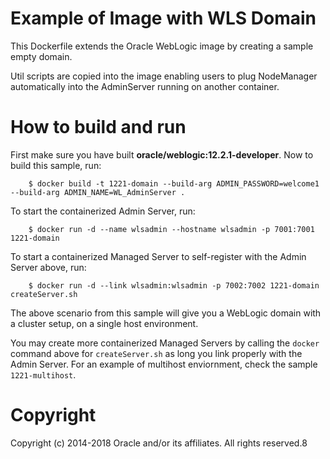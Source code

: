 Example of Image with WLS Domain
================================
This Dockerfile extends the Oracle WebLogic image by creating a sample empty domain.

Util scripts are copied into the image enabling users to plug NodeManager automatically into the AdminServer running on another container.

# How to build and run
First make sure you have built **oracle/weblogic:12.2.1-developer**. Now to build this sample, run:

        $ docker build -t 1221-domain --build-arg ADMIN_PASSWORD=welcome1 --build-arg ADMIN_NAME=WL_AdminServer .

To start the containerized Admin Server, run:

        $ docker run -d --name wlsadmin --hostname wlsadmin -p 7001:7001 1221-domain

To start a containerized Managed Server to self-register with the Admin Server above, run:

        $ docker run -d --link wlsadmin:wlsadmin -p 7002:7002 1221-domain createServer.sh

The above scenario from this sample will give you a WebLogic domain with a cluster setup, on a single host environment.

You may create more containerized Managed Servers by calling the `docker` command above for `createServer.sh` as long you link properly with the Admin Server. For an example of multihost enviornment, check the sample `1221-multihost`.

# Copyright
Copyright (c) 2014-2018 Oracle and/or its affiliates. All rights reserved.8
